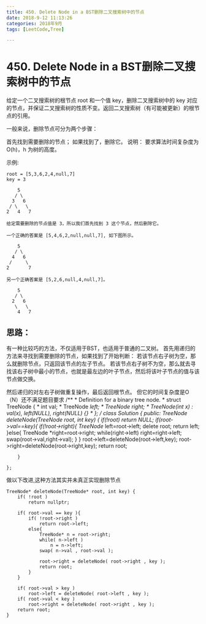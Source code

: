```yaml
---
title: 450. Delete Node in a BST删除二叉搜索树中的节点
date: 2018-9-12 11:13:26   
categories: 2018年9月
tags: [LeetCode,Tree]

---
```


# 450. Delete Node in a BST删除二叉搜索树中的节点


给定一个二叉搜索树的根节点 root 和一个值 key，删除二叉搜索树中的 key 对应的节点，并保证二叉搜索树的性质不变。返回二叉搜索树（有可能被更新）的根节点的引用。

一般来说，删除节点可分为两个步骤：

首先找到需要删除的节点；
如果找到了，删除它。
说明： 要求算法时间复杂度为 O(h)，h 为树的高度。


<!-- more -->



示例:

	root = [5,3,6,2,4,null,7]
	key = 3
	
	    5
	   / \
	  3   6
	 / \   \
	2   4   7
	
	给定需要删除的节点值是 3，所以我们首先找到 3 这个节点，然后删除它。
	
	一个正确的答案是 [5,4,6,2,null,null,7], 如下图所示。
	
	    5
	   / \
	  4   6
	 /     \
	2       7
	
	另一个正确答案是 [5,2,6,null,4,null,7]。
	
	    5
	   / \
	  2   6
	   \   \
	    4   7
## 思路：
有一种比较巧的方法，不仅适用于BST，也适用于普通的二叉树。
首先用递归的方法来寻找到需要删除的节点，如果找到了开始判断：
若该节点右子树为空，那么就删除节点，只返回该节点的左子节点。
若该节点右子树不为空，那么就去寻找该右子树中最小的节点，也就是最左边的叶子节点，然后将该叶子节点的值与该节点做交换。

然后递归的对左右子树做重复操作，最后返回根节点。
但它的时间复杂度是O（N）还不满足题目要求
	/**
	 * Definition for a binary tree node.
	 * struct TreeNode {
	 *     int val;
	 *     TreeNode *left;
	 *     TreeNode *right;
	 *     TreeNode(int x) : val(x), left(NULL), right(NULL) {}
	 * };
	 */
	class Solution {
	public:
	    TreeNode* deleteNode(TreeNode* root, int key) {
	        if(!root) return NULL;
	        if(root->val==key){
	            if(!root->right){
	                TreeNode* left=root->left;
	                delete root;
	                return left;
	            }else{
	                TreeNode *right=root->right;
	                while(right->left)
	                    right=right->left;
	                swap(root->val,right->val);
	            }
	        }
	        root->left=deleteNode(root->left,key);
	        root->right=deleteNode(root->right,key);
	        return root;
	        
	    }
	    
	};

做以下改进,这种方法其实并未真正实现删除节点

	TreeNode* deleteNode(TreeNode* root, int key) {
	    if( !root )
	        return nullptr;
	    
	    if( root->val == key ){
	        if( !root->right )
	            return root->left;
	        else{
	            TreeNode* n = root->right;
	            while( n->left )
	                n = n->left;
	            swap( n->val , root->val );
	            
	            root->right = deleteNode( root->right , key );
	            return root;
	        }
	    }
	    
	    if( root->val > key )
	        root->left = deleteNode( root->left , key );
	    if( root->val < key )
	        root->right = deleteNode( root->right , key );
	    return root;
	}